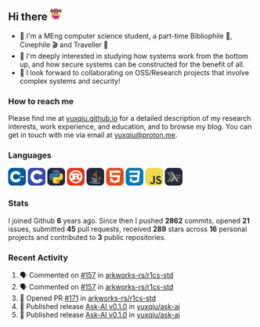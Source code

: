 ## Hi there <picture><img src="./assets/cowboy.png" alt="Cowboy Hat Face" width="25" height="25" /></picture>

- 📖 I'm a MEng computer science student, a part-time Bibliophile 📕, Cinephile 🎬 and Traveller 🚀
- 📍 I'm deeply interested in studying how systems work from the bottom up, and how secure systems can be constructed for the benefit of all.
- 👯 I look forward to collaborating on OSS/Research projects that involve complex systems and security!

### How to reach me

Please find me at [yuxqiu.github.io](https://yuxqiu.github.io/) for a detailed description of my research interests, work experience, and education, and to browse my blog. You can get in touch with me via email at [yuxqiu@proton.me](mailto:yuxqiu@proton.me).

### Languages

<p float="left">
<picture><img src="./assets/cpp.svg" alt="cpp" width="36" /></picture>
<picture><img src="./assets/c.svg" alt="c" width="36" /></picture>
<picture><img src="./assets/py.svg" alt="python" width="36" /></picture>
<picture><img src="./assets/rust.svg" alt="rust" width="36" /></picture>
<picture><img src="./assets/java.svg" alt="java" width="36" /></picture>
<picture><img src="./assets/html.svg" alt="html" width="36" /></picture>
<picture><img src="./assets/css.svg" alt="css" width="36" /></picture>
<picture><img src="./assets/js.svg" alt="js" width="36" /></picture>
<picture><img src="./assets/haskell.svg" alt="haskell" width="36" /></picture>
</p>

### Stats

I joined Github **6** years ago. Since then I pushed **2862** commits, opened **21** issues, submitted **45** pull requests, received **289** stars across **16** personal projects and contributed to **3** public repositories.

### Recent Activity

<!--START_SECTION:activity-->
1. 🗣 Commented on [#157](https://github.com/arkworks-rs/r1cs-std/pull/157#issuecomment-2908157733) in [arkworks-rs/r1cs-std](https://github.com/arkworks-rs/r1cs-std)
2. 🗣 Commented on [#157](https://github.com/arkworks-rs/r1cs-std/pull/157#issuecomment-2897465384) in [arkworks-rs/r1cs-std](https://github.com/arkworks-rs/r1cs-std)
3. 💪 Opened PR [#171](https://github.com/arkworks-rs/r1cs-std/pull/171) in [arkworks-rs/r1cs-std](https://github.com/arkworks-rs/r1cs-std)
4. 🚀 Published release [Ask-AI v0.1.0](https://github.com/yuxqiu/ask-ai/releases/tag/0.1.0) in [yuxqiu/ask-ai](https://github.com/yuxqiu/ask-ai)
5. 🚀 Published release [Ask-AI v0.1.0](https://github.com/yuxqiu/ask-ai/releases/tag/0.1.0) in [yuxqiu/ask-ai](https://github.com/yuxqiu/ask-ai)
<!--END_SECTION:activity-->
